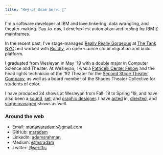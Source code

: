 ```yaml
---
title: "Hey-o! Adam here. 👋"
---
```

I'm a software developer at IBM and love tinkering, data wrangling, and theater-making. Day-to-day, I develop test automation and tooling for IBM Z mainframes. 

In the recent past, I've stage-managed [Really Really Gorgeous](https://www.nytimes.com/2020/02/03/theater/really-really-gorgeous-review.html) at [The Tank NYC](https://https://thetanknyc.org/) and worked with [Buildly](https://buildly.io/), an open-source cloud migration and build platform.

I graduated from Wesleyan in May '19 with a double major in Computer Science and Theater. At Wesleyan, I was a [Patricelli Center Fellow](https://www.wesleyan.edu/patricelli/) and the head lights technician of the '92 Theater for the [Second Stage Theater Company](https://www.2ndstage.org), as well as a board member of the Shades Theater Collective for students of color.

I have produced 34 shows at Wesleyan from Fall '18 to Spring '19, and have also been a [sound](http://wesleyanargus.com/2018/11/12/edith-contrasts-childhood-innocence-and-angst-to-dramatic-effect/), [set](https://www.2ndstage.org/la-violecion-of-my-papiyon), and [graphic designer](https://www.facebook.com/rhinowes/). I have [acted](http://wesleyanargus.com/2018/05/07/life-is-a-dream-explores-freedom-fate-and-family/) in, [directed](https://www.2ndstage.org/disgraced), and [stage managed](https://www.wesleyan.edu/cfa/events/2019/03-2019/03062019-action.html) shows as well.

### Around the web

- Email: [munawaradamr@gmail.com](mailto:ar[AT]adamr[DOT]io)
- GitHub: [msradam](https://github.com/msradam)
- LinkedIn: [adamsrahman](https://linkedin.com/in/adamsrahman)
- Medium: [@msradam](https://medium.com/@msradam)
- Twitter: [@seriffic](https://twitter.com/seriffic)
